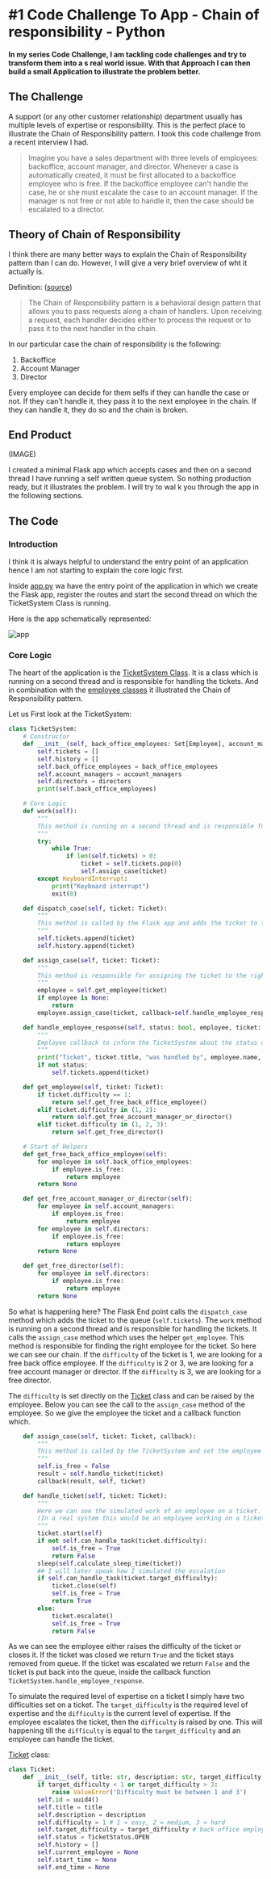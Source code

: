 # #1 Code Challenge To App - Chain of responsibility - Python

<b>In my series Code Challenge, I am tackling code challenges and try to transform them into a s real world issue. With that Approach I can then build a small Application to illustrate the problem better.</b>

## The Challenge

A support (or any other customer relationship) department usually has multiple levels of expertise or responsibility. This is the perfect place to illustrate the Chain of Responsibility pattern. I took this code challenge from a recent interview I had.

> Imagine you have a sales department with three levels of employees: backoffice, account manager, and director. Whenever a case is automatically created, it must be first allocated to a backoffice employee who is free. If the backoffice employee can't handle the case, he or she must escalate the case to an account manager. If the manager is not free or not able to handle it, then the case should be escalated to a director.

## Theory of Chain of Responsibility

I think there are many better ways to explain the Chain of Responsibility pattern than I can do. However, I will give a very brief overview of wht it actually is.

Definition: ([source](https://refactoring.guru/design-patterns/chain-of-responsibility))

> The Chain of Responsibility pattern is a behavioral design pattern that allows you to pass requests along a chain of handlers. Upon receiving a request, each handler decides either to process the request or to pass it to the next handler in the chain.

In our particular case the chain of responsibility is the following:

1. Backoffice
2. Account Manager
3. Director

Every employee can decide for them selfs if they can handle the case or not. If they can't handle it, they pass it to the next employee in the chain. If they can handle it, they do so and the chain is broken.

## End Product

(IMAGE)

I created a minimal Flask app which accepts cases and then on a second thread I have running a self written queue system. So nothing production ready, but it illustrates the problem. I will try to wal k you through the app in the following sections.

## The Code

### Introduction

I think it is always helpful to understand the entry point of an application hence I am not starting to explain the core logic first.

Inside [app.py](LINK) wa have the entry point of the application in which we create the Flask app, register the routes and start the second thread on which the TicketSystem Class is running.

Here is the app schematically represented:

<img src="./queue.jpg" alt="app" />

### Core Logic

The heart of the application is the [TicketSystem Class](). It is a class which is running on a second thread and is responsible for handling the tickets. And in combination with the [employee classes]() it illustrated the Chain of Responsibility pattern.

Let us First look at the TicketSystem:

```python
class TicketSystem:
    # Constructor
    def __init__(self, back_office_employees: Set[Employee], account_managers: Set[Employee], directors: Set[Employee]):
        self.tickets = []
        self.history = []
        self.back_office_employees = back_office_employees
        self.account_managers = account_managers
        self.directors = directors
        print(self.back_office_employees)

    # Core Logic
    def work(self):
        """
        This method is running on a second thread and is responsible for handling the tickets.
        """
        try:
            while True:
                if len(self.tickets) > 0:
                    ticket = self.tickets.pop(0)
                    self.assign_case(ticket)
        except KeyboardInterrupt:
            print("Keyboard interrupt")
            exit(0)

    def dispatch_case(self, ticket: Ticket):
        """
        This method is called by the Flask app and adds the ticket to the queue.
        """
        self.tickets.append(ticket)
        self.history.append(ticket)

    def assign_case(self, ticket: Ticket):
        """
        This method is responsible for assigning the ticket to the right employee. Called by the work method on the second thread.
        """
        employee = self.get_employee(ticket)
        if employee is None:
            return
        employee.assign_case(ticket, callback=self.handle_employee_response)

    def handle_employee_response(self, status: bool, employee, ticket: Ticket):
        """
        Employee callback to inform the TicketSystem about the status of the ticket and whether it needs to be put back into the queue.
        """
        print("Ticket", ticket.title, "was handled by", employee.name, "with status", status)
        if not status:
            self.tickets.append(ticket)

    def get_employee(self, ticket: Ticket):
        if ticket.difficulty == 1:
            return self.get_free_back_office_employee()
        elif ticket.difficulty in (1, 2):
            return self.get_free_account_manager_or_director()
        elif ticket.difficulty in (1, 2, 3):
            return self.get_free_director()

    # Start of Helpers
    def get_free_back_office_employee(self):
        for employee in self.back_office_employees:
            if employee.is_free:
                return employee
        return None

    def get_free_account_manager_or_director(self):
        for employee in self.account_managers:
            if employee.is_free:
                return employee
        for employee in self.directors:
            if employee.is_free:
                return employee
        return None

    def get_free_director(self):
        for employee in self.directors:
            if employee.is_free:
                return employee
        return None
```

So what is happening here? The Flask End point calls the `dispatch_case` method which adds the ticket to the queue (`self.tickets`). The `work` method is running on a second thread and is responsible for handling the tickets. It calls the `assign_case` method which uses the helper `get_employee`. This method is responsible for finding the right employee for the ticket. So here we can see our chain. If the `difficulty` of the ticket is 1, we are looking for a free back office employee. If the `difficulty` is 2 or 3, we are looking for a free account manager or director. If the `difficulty` is 3, we are looking for a free director.

The `difficulty` is set directly on the [Ticket](LINK) class and can be raised by the employee. Below you can see the call to the `assign_case` method of the employee. So we give the employee the ticket and a callback function which.

```python
    def assign_case(self, ticket: Ticket, callback):
        """
        This method is called by the TicketSystem and set the employee instance up to be blocked and starts the work on the ticket.
        """
        self.is_free = False
        result = self.handle_ticket(ticket)
        callback(result, self, ticket)

    def handle_ticket(self, ticket: Ticket):
        """
        Here we can see the simulated work of an employee on a ticket.
        (In a real system this would be an employee working on a ticket and either closing it or escalating it)
        """
        ticket.start(self)
        if not self.can_handle_task(ticket.difficulty):
            self.is_free = True
            return False
        sleep(self.calculate_sleep_time(ticket))
        ## I will later speak how I simulated the escalation
        if self.can_handle_task(ticket.target_difficulty):
            ticket.close(self)
            self.is_free = True
            return True
        else:
            ticket.escalate()
            self.is_free = True
            return False
```

As we can see the employee either raises the difficulty of the ticket or closes it. If the ticket was closed we return `True` and the ticket stays removed from queue. If the ticket was escalated we return `False` and the ticket is put back into the queue, inside the callback function `TicketSystem.handle_employee_response`.

To simulate the required level of expertise on a ticket I simply have two difficulties set on a ticket. The `target_difficulty` is the required level of expertise and the `difficulty` is the current level of expertise. If the employee escalates the ticket, then the `difficulty` is raised by one. This will happening till the `difficulty` is equal to the `target_difficulty` and an employee can handle the ticket.

[Ticket](LINK) class:

```python
class Ticket:
    def __init__(self, title: str, description: str, target_difficulty: int = 1):
        if target_difficulty < 1 or target_difficulty > 3:
            raise ValueError('Difficulty must be between 1 and 3')
        self.id = uuid4()
        self.title = title
        self.description = description
        self.difficulty = 1 # 1 = easy, 2 = medium, 3 = hard
        self.target_difficulty = target_difficulty # back office employee difficulty target
        self.status = TicketStatus.OPEN
        self.history = []
        self.current_employee = None
        self.start_time = None
        self.end_time = None

```
